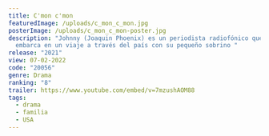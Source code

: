 ```yaml
---
title: C'mon c'mon
featuredImage: /uploads/c_mon_c_mon.jpg
posterImage: /uploads/c_mon_c_mon-poster.jpg
description: "Johnny (Joaquin Phoenix) es un periodista radiofónico que se
  embarca en un viaje a través del país con su pequeño sobrino "
release: "2021"
view: 07-02-2022
code: "20056"
genre: Drama
ranking: "8"
trailer: https://www.youtube.com/embed/v=7mzushAOM88
tags:
  - drama
  - familia
  - USA
---
```

